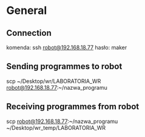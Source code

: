 # General
## Connection

komenda: ssh robot@192.168.18.77
hasło: maker

## Sending programmes to robot

scp ~/Desktop/wr/LABORATORIA_WR robot@192.168.18.77:~/nazwa_programu

## Receiving programmes from robot

scp robot@192.168.18.77:~/nazwa_programu ~/Desktop/wr_temp/LABORATORIA_WR
